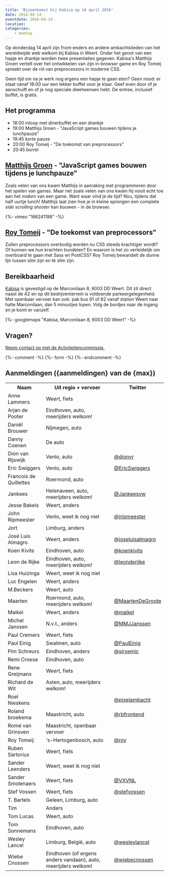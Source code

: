 ```yaml
---
title: 'Bijeenkomst bij Kabisa op 14 april 2016'
date: 2016-04-14
eventdate: 2016-04-14
location:
categories:
    - meetup
---
```


Op donderdag 14 april zijn front-enders en andere ambachtslieden van het wereldwijde web welkom bij Kabisa in Weert. Onder het genot van een hapje en drankje worden twee presentaties gegeven. Kabisa's Matthijs Groen vertelt over het ontwikkelen van zijn in-browser game en Roy Tomeij spreekt over de rol van preprocessors in moderne CSS.

Geen tijd om na je werk nog ergens een hapje te gaan eten? Geen nood: er staat vanaf 18:00 uur een lekker buffet voor je klaar. Geef even door of je aanschuift en of je nog speciale dieetwensen hebt. De entree, inclusief buffet, is gratis.

## Het programma

-   18:00 inloop met dinerbuffet en een drankje
-   19:00 Matthijs Groen - "JavaScript games bouwen tijdens je lunchpauze"
-   19:45 korte pauze
-   20:00 Roy Tomeij - "De toekomst van preprocessors"
-   20:45 borrel

## [Matthijs Groen](https://twitter.com/matthijsgroen) - "JavaScript games bouwen tijdens je lunchpauze"

Zoals velen van ons kwam Matthijs in aanraking met programmeren door het spelen van games. Maar net zoals velen van ons kwam hij nooit echt toe aan het _maken_ van een game. Want waar vind je de tijd? Nou, tijdens dat half uurtje lunch! Matthijs laat zien hoe je in kleine sprongen een complete _side scrolling shooter_ kan bouwen - in de browser.

{%- vimeo "166241198" -%}

## [Roy Tomeij](https://twitter.com/roy) - "De toekomst van preprocessors"

Zullen preprocessors overbodig worden nu CSS steeds krachtiger wordt? Of kunnen we hun krachten bundelen? En waarom is het zo verleidelijk om overboard te gaan met Sass en PostCSS? Roy Tomeij bewandelt de dunne lijn tussen slim zijn en té slim zijn.

## Bereikbaarheid

[Kabisa](https://www.kabisa.nl/) is gevestigd op de Marconilaan 8, 6003 DD Weert. Dit zit direct naast de A2 en op dit bedrijventerrein is voldoende parkeergelegenheid. Met openbaar vervoer kan ook: pak bus 61 of 82 vanaf station Weert naar halte Marconilaan, dan 5 minuutjes lopen. Volg de bordjes naar de ingang en je komt er vanzelf.

{%- googlemaps "Kabisa, Marconilaan 8, 6003 DD Weert" -%}

## Vragen?

[Neem contact op met de Activiteitencommissie.](/vereniging/commissies/activiteiten)

{%- comment -%}
{%- form -%}
{%- endcomment -%}

## Aanmeldingen ({aanmeldingen} van de {max})

<table>
<tr>
<th scope="col">Naam</th>
<th scope="col">Uit regio + vervoer</th>
<th scope="col">Twitter</th>
</tr>
<tr>
<td>Anne Lammers</td>
<td>Weert, fiets</td>
<td></td>
</tr>
<tr>
<td>Arjan de Pooter</td>
<td>Eindhoven, auto, meerijders welkom!</td>
<td></td>
</tr>
<tr>
<td>Daniël Brouwer</td>
<td>Nijmegen, auto</td>
<td></td>
</tr>
<tr>
<td>Danny Coenen</td>
<td>De auto</td>
<td></td>
</tr>
<tr>
<td>Dion van Rijswijk </td>
<td>Venlo, auto</td>
<td><a href="https://twitter.com/dionvr" rel="nofollow">@dionvr</a></td>
</tr>
<tr>
<td>Eric Swiggers</td>
<td>Venlo, auto</td>
<td><a href="https://twitter.com/EricSwiggers" rel="nofollow">@EricSwiggers</a></td>
</tr>
<tr>
<td>Francois de Quillettes</td>
<td>Roermond, auto</td>
<td></td>
</tr>
<tr>
<td>Jankees</td>
<td>Helenaveen, auto, meerijders welkom!</td>
<td><a href="https://twitter.com/Jankeesvw" rel="nofollow">@Jankeesvw</a></td>
</tr>
<tr>
<td>Jesse Bakels</td>
<td>Weert, anders</td>
<td></td>
</tr>
<tr>
<td>John Ripmeester</td>
<td>Venlo, weet ik nog niet</td>
<td><a href="https://twitter.com/jripmeester" rel="nofollow">@jripmeester</a></td>
</tr>
<tr>
<td>Jort</td>
<td>Limburg, anders</td>
<td></td>
</tr>
<tr>
<td>José Luis Almagro</td>
<td>Weert, anders</td>
<td><a href="https://twitter.com/joseluisalmagro" rel="nofollow">@joseluisalmagro</a></td>
</tr>
<tr>
<td>Koen Kivits</td>
<td>Eindhoven, auto</td>
<td><a href="https://twitter.com/koenkivits" rel="nofollow">@koenkivits</a></td>
</tr>
<tr>
<td>Leon de Rijke</td>
<td>Eindhoven, auto, meerijders welkom!</td>
<td><a href="https://twitter.com/leonderijke" rel="nofollow">@leonderijke</a></td>
</tr>
<tr>
<td>Lisa Huizinga</td>
<td>Weert, weet ik nog niet</td>
<td></td>
</tr>
<tr>
<td>Luc Engelen</td>
<td>Weert, anders</td>
<td></td>
</tr>
<tr>
<td>M.Beckers</td>
<td>Weert, auto</td>
<td></td>
</tr>
<tr>
<td>Maarten</td>
<td>Roermond, auto, meerijders welkom!</td>
<td><a href="https://twitter.com/MaartenDeGroote" rel="nofollow">@MaartenDeGroote</a></td>
</tr>
<tr>
<td>Maikel</td>
<td>Weert, anders</td>
<td><a href="https://twitter.com/maikel" rel="nofollow">@maikel</a></td>
</tr>
<tr>
<td>Michel Janssen</td>
<td>N.v.t., anders</td>
<td><a href="https://twitter.com/MMJJanssen" rel="nofollow">@MMJJanssen</a></td>
</tr>
<tr>
<td>Paul Cremers</td>
<td>Weert, fiets</td>
<td></td>
</tr>
<tr>
<td>Paul Einig</td>
<td>Swalmen, auto</td>
<td><a href="https://twitter.com/PaulEinig" rel="nofollow">@PaulEinig</a></td>
</tr>
<tr>
<td>Pim Schreurs</td>
<td>Eindhoven, anders</td>
<td><a href="https://twitter.com/sirxemic" rel="nofollow">@sirxemic</a></td>
</tr>
<tr>
<td>Remi Croese</td>
<td>Eindhoven, auto</td>
<td></td>
</tr>
<tr>
<td>Rene Greijmans </td>
<td>Weert, fiets</td>
<td></td>
</tr>
<tr>
<td>Richard de Wit</td>
<td>Asten, auto, meerijders welkom!</td>
<td></td>
</tr>
<tr>
<td>Roel Nieskens</td>
<td></td>
<td><a href="https://twitter.com/pixelambacht" rel="nofollow">@pixelambacht</a></td>
</tr>
<tr>
<td>Roland broekema</td>
<td>Maastricht, auto</td>
<td><a href="https://twitter.com/rbfrontend" rel="nofollow">@rbfrontend</a></td>
</tr>
<tr>
<td>Romé van Grinsven</td>
<td>Maastricht, openbaar vervoer</td>
<td></td>
</tr>
<tr>
<td>Roy Tomeij</td>
<td>'s-Hertogenbosch, auto</td>
<td><a href="https://twitter.com/roy" rel="nofollow">@roy</a></td>
</tr>
<tr>
<td>Ruben Sartorius</td>
<td>Weert, fiets</td>
<td></td>
</tr>
<tr>
<td>Sander Leenders</td>
<td>Weert, weet ik nog niet</td>
<td></td>
</tr>
<tr>
<td>Sander Smolenaers</td>
<td>Weert, fiets</td>
<td><a href="https://twitter.com/VXVNL" rel="nofollow">@VXVNL</a></td>
</tr>
<tr>
<td>Stef Vossen</td>
<td>Weert, fiets</td>
<td><a href="https://twitter.com/stefvossen" rel="nofollow">@stefvossen</a></td>
</tr>
<tr>
<td>T. Bartels</td>
<td>Geleen, Limburg, auto</td>
<td></td>
</tr>
<tr>
<td>Tim</td>
<td>Anders</td>
<td></td>
</tr>
<tr>
<td>Tom Lucas</td>
<td>Weert, auto</td>
<td></td>
</tr>
<tr>
<td>Tom Sonnemans</td>
<td>Eindhoven, auto</td>
<td></td>
</tr>
<tr>
<td>Wesley Lancel</td>
<td>Limburg, België, auto</td>
<td><a href="https://twitter.com/wesleylancel" rel="nofollow">@wesleylancel</a></td>
</tr>
<tr>
<td>Wiebe Cnossen</td>
<td>Eindhoven (of ergens anders vandaan), auto, meerijders welkom!</td>
<td><a href="https://twitter.com/wiebecnossen" rel="nofollow">@wiebecnossen</a></td>
</tr>
</table>
